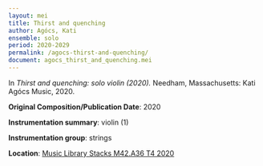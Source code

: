 ```yaml
---
layout: mei
title: Thirst and quenching
author: Agócs, Kati
ensemble: solo
period: 2020-2029 
permalink: /agocs-thirst-and-quenching/
document: agocs_thirst_and_quenching.mei
---
```


In *Thirst and quenching: solo violin (2020).* Needham, Massachusetts: Kati Agócs Music, 2020.

**Original Composition/Publication Date**: 2020

**Instrumentation summary**: violin (1)

**Instrumentation group**: strings 

**Location**: <a href="https://tufts.primo.exlibrisgroup.com/permalink/01TUN_INST/1kc9gia/alma991018115242703851" target="_blank">Music Library Stacks M42.A36 T4 2020</a>
